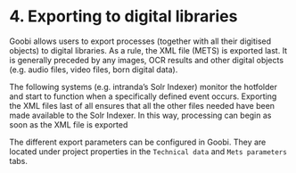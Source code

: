# 4. Exporting to digital libraries

Goobi allows users to export processes \(together with all their digitised objects\) to digital libraries. As a rule, the XML file \(METS\) is exported last. It is generally preceded by any images, OCR results and other digital objects \(e.g. audio files, video files, born digital data\). 

The following systems \(e.g. intranda’s Solr Indexer\) monitor the hotfolder and start to function when a specifically defined event occurs. Exporting the XML files last of all ensures that all the other files needed have been made available to the Solr Indexer. In this way, processing can begin as soon as the XML file is exported

The different export parameters can be configured in Goobi. They are located under project properties in the `Technical data` and `Mets parameters` tabs.  



